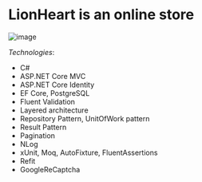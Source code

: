 # LionHeart is an online store

![image](https://github.com/Valery-Soshin/LionHeart/assets/105991605/d7f3e1d0-c153-4044-9664-2c61fc8f2eb6)

*Technologies*:
- C#
- ASP.NET Core MVC
- ASP.NET Core Identity
- EF Core, PostgreSQL
- Fluent Validation
- Layered architecture
- Repository Pattern, UnitOfWork pattern
- Result Pattern
- Pagination
- NLog
- xUnit, Moq, AutoFixture, FluentAssertions
- Refit
- GoogleReCaptcha
